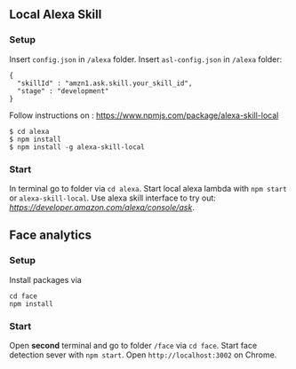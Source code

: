 ## Local Alexa Skill

### Setup

Insert `config.json` in `/alexa` folder.
Insert `asl-config.json` in `/alexa` folder:
```
{
  "skillId" : "amzn1.ask.skill.your_skill_id",
  "stage" : "development"
}
```

Follow instructions on :
https://www.npmjs.com/package/alexa-skill-local

```
$ cd alexa
$ npm install
$ npm install -g alexa-skill-local
```
### Start

In terminal go to folder via `cd alexa`.
Start local alexa lambda with `npm start` or `alexa-skill-local`.
Use alexa skill interface to try out: _https://developer.amazon.com/alexa/console/ask_.

## Face analytics

### Setup
Install packages via 

```
cd face
npm install
```

### Start

Open **second** terminal and go to folder `/face` via `cd face`.
Start face detection sever with `npm start`.
Open  `http://localhost:3002` on Chrome.
